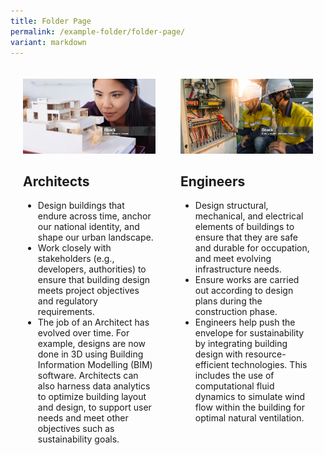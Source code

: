 ```yaml
---
title: Folder Page
permalink: /example-folder/folder-page/
variant: markdown
---
```

<div style="display: flex; justify-content: space-between;" class="container">
        <div style="width: 50%; padding: 20px;" class="column">
          <img alt="" src="/images/architects.jpg">  
					<h2>Architects</h2>
            <ul>
							<li>Design buildings that endure across time, anchor our national identity, and shape our urban landscape.</li>
							<li>Work closely with stakeholders (e.g., developers, authorities) to ensure that building design meets project objectives and regulatory requirements.</li>
							<li>The job of an Architect has evolved over time. For example, designs are now done in 3D using Building Information Modelling (BIM) software. Architects can also harness data analytics to optimize building layout and design, to support user needs and meet other objectives such as sustainability goals.</li>
					</ul>
        </div>
        <div style="width: 50%; padding: 20px;" class="column">
           <img alt="" src="/images/civil_structural_electrical_mechanical_engineers.jpg"> 
					 <h2>Engineers</h2>
            <ul>
							<li>Design structural, mechanical, and electrical elements of buildings to ensure that they are safe and durable for occupation, and meet evolving infrastructure needs.</li>
							<li>Ensure works are carried out according to design plans during the construction phase.</li>
							<li>Engineers help push the envelope for sustainability by integrating building design with resource-efficient technologies. This includes the use of computational fluid dynamics to simulate wind flow within the building for optimal natural ventilation.</li>
					</ul>
        </div>
    </div>